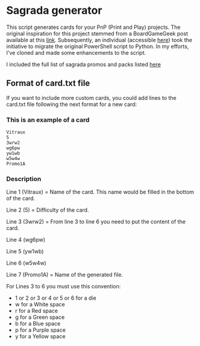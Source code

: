 # Sagrada generator

This script generates cards for your PnP (Print and Play) projects. The original inspiration for this project stemmed from a BoardGameGeek post available at this [link](https://boardgamegeek.com/filepage/219948/sagrada-card-generator). Subsequently, an individual (accessible [here](https://gitlab.com/jirsis/sagrada-generator)) took the initiative to migrate the original PowerShell script to Python. In my efforts, I've cloned and made some enhancements to the script.

I included the full list of sagrada promos and packs listed [here](https://boardgamegeek.com/thread/2737742/list-all-sagrada-promos-and-packs)

## Format of card.txt file
If you want to include more custom cards, you could add lines to the card.txt file following the next format for a new card:

### This is an example of a card
```
Vitraux
5
3wrw2
wg6pw
yw1wb
w5w4w
Promo1A
```

### Description

Line 1 (Vitraux)    = Name of the card. This name would be filled in the bottom of the card.

Line 2 (5)         = Difficulty of the card.

Line 3 (3wrw2)      = From line 3 to line 6 you need to put the content of the card.

Line 4 (wg6pw)

Line 5 (yw1wb)

Line 6 (w5w4w)

Line 7 (Promo1A)    = Name of the generated file.

For Lines 3 to 6 you must use this convention:
- 1 or 2 or 3 or 4 or 5 or 6 for a die 
- w for a White space
- r for a Red space
- g for a Green space
- b for a Blue space
- p for a Purple space
- y for a Yellow space

